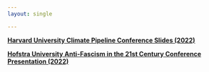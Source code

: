```yaml
---
layout: single

---
```


[**Harvard University Climate Pipeline Conference Slides (2022)**](https://lendway.github.io/Homepage/Final%20June%202022%20Harvard%20Climate%20Pipeline%20Conference%20Slides.pdf)

[**Hofstra University Anti-Fascism in the 21st Century Conference Presentation (2022)**](https://youtu.be/5Jiw7vaepFw?t=1322)



